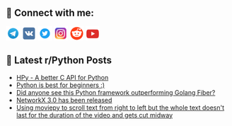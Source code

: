 ## 🔎 Connect with me:
[<img src="https://github.com/bullbesh/bullbesh/blob/main/images/Telegram.png" width="32" height="32" />](https://t.me/bullbesh)
[<img src="https://github.com/bullbesh/bullbesh/blob/main/images/VK.png" width="32" height="32" />](https://vk.com/bullbesh)
[<img src="https://github.com/bullbesh/bullbesh/blob/main/images/Twitter.png" width="32" height="32" />](https://twitter.com/bullbesh1)
[<img src="https://github.com/bullbesh/bullbesh/blob/main/images/Instagram.png" width="32" height="32" />](https://www.instagram.com/bullbesh)
[<img src="https://github.com/bullbesh/bullbesh/blob/main/images/Reddit.png" width="32" height="32" />](https://www.reddit.com/user/bullbesh)
[<img src="https://github.com/bullbesh/bullbesh/blob/main/images/YouTube.png" width="32" height="32" />](https://www.youtube.com/channel/UCtfjRs6uzgq5mfm8S06WTcg)

## 📕 Latest r/Python Posts
<!-- BLOG-POST-LIST:START -->
- [HPy - A better C API for Python](https://www.reddit.com/r/Python/comments/1091v71/hpy_a_better_c_api_for_python/)
- [Python is best for beginners :&rpar;](https://www.reddit.com/r/Python/comments/1091qqm/python_is_best_for_beginners/)
- [Did anyone see this Python framework outperforming Golang Fiber?](https://www.reddit.com/r/Python/comments/10918h6/did_anyone_see_this_python_framework/)
- [NetworkX 3.0 has been released](https://www.reddit.com/r/Python/comments/108z0iu/networkx_30_has_been_released/)
- [Using moviepy to scroll text from right to left but the whole text doesn&#39;t last for the duration of the video and gets cut midway](https://www.reddit.com/r/Python/comments/108xj7s/using_moviepy_to_scroll_text_from_right_to_left/)
<!-- BLOG-POST-LIST:END -->
